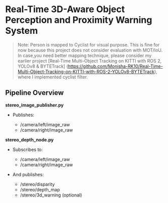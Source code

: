 # Real-Time 3D-Aware Object Perception and Proximity Warning System

> Note: Person is mapped to Cyclist for visual purpose. This is fine for now because this project does not consider evaluation with MOT/IoU. In case,you need better mapping technique, please consider my earlier project [Real-Time Multi-Object Tracking on KITTI with ROS 2, YOLOv8 & BYTETrack] (https://github.com/Monisha-RK10/Real-Time-Multi-Object-Tracking-on-KITTI-with-ROS-2-YOLOv8-BYTETrack), where I implemented cyclist filter.

## Pipeline Overview

**stereo_image_publisher.py**

- Publishes:

  - /camera/left/image_raw
  - /camera/right/image_raw

**stereo_depth_node.py**

- Subscribes to:

  - /camera/left/image_raw
  - /camera/right/image_raw

- And publishes:

  - /stereo/disparity
  - /stereo/depth_map
  - /stereo/3d_warning (optional)
